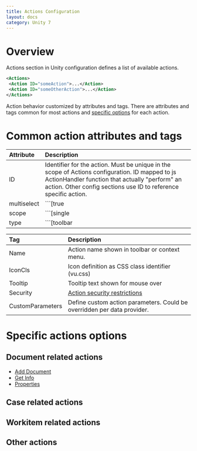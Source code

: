 ```yaml
---
title: Actions Configuration
layout: docs
category: Unity 7
---
```


# Overview

Actions section in Unity configuration defines a list of available actions. 
```xml
<Actions>
 <Action ID="someAction">...</Action>
 <Action ID="someOtherAction">...</Action>
</Actions>
```

Action behavior customized by attributes and tags. There are attributes and tags common for most actions and [specific options](#specific-actions-options) for each action.  

# Common action attributes and tags

| Attribute | Description                              | 
|:--------------|:-----------------------------------------|
| ID            | Identifier for the action. Must be unique in the scope of Actions configuration. ID mapped to js ActionHandler function that actually "perform" an action. Other config sections use ID to reference specific action.|
| multiselect   | ```[true|false]``` TBD|
| scope         | ```[single|any]``` TBD|
| type          | ```[toolbar|context-menu|column-click]``` TBD|


| Tag       | Description                              | 
|:----------|:-----------------------------------------|
| Name      | Action name shown in toolbar or context menu.|
| IconCls   | Icon definition as CSS class identifier (vu.css) |
| Tooltip   | Tooltip text shown for mouse over  |
| Security  | [Action security restrictions](../../unity-react/configuration/access-roles.md#security-restrictions) | 
| CustomParameters  | Define custom action parameters. Could be overridden per data provider.   | 

# Specific actions options

## Document related actions

- [Add Document](actions/add-document.md)
- [Get Info](actions/get-info.md)
- [Properties](actions/properties.md)

## Case related actions

## Workitem related actions

## Other actions